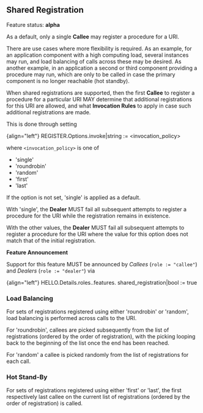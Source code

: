 ## Shared Registration

Feature status: **alpha**

As a default, only a single **Callee** may register a procedure for a URI.

There are use cases where more flexibility is required. As an example, for an application component with a high computing load, several instances may run, and load balancing of calls across these may be desired. As another example, in an application a second or third component providing a procedure may run, which are only to be called in case the primary component is no longer reachable (hot standby).

When shared registrations are supported, then the first **Callee** to register a procedure for a particular URI MAY determine that additional registrations for this URI are allowed, and what **Invocation Rules** to apply in case such additional registrations are made.

This is done through setting

{align="left"}
        REGISTER.Options.invoke|string := <invocation_policy>

where `<invocation_policy>` is one of

* 'single'
* 'roundrobin'
* 'random'
* 'first'
* 'last'

If the option is not set, 'single' is applied as a default.

With 'single', the **Dealer** MUST fail all subsequent attempts to register a procedure for the URI while the registration remains in existence.

With the other values, the **Dealer** MUST fail all subsequent attempts to register a procedure for the URI where the value for this option does not match that of the initial registration.

**Feature Announcement**

Support for this feature MUST be announced by *Callees* (`role := "callee"`) and *Dealers* (`role := "dealer"`) via

{align="left"}
        HELLO.Details.roles.<role>.features.
            shared_registration|bool := true

### Load Balancing

For sets of registrations registered using either 'roundrobin' or 'random', load balancing is performed across calls to the URI.

For 'roundrobin', callees are picked subsequently from the list of registrations (ordered by the order of registration), with the picking looping back to the beginning of the list once the end has been reached.

For 'random' a callee is picked randomly from the list of registrations for each call.

### Hot Stand-By

For sets of registrations registered using either 'first' or 'last', the first respectively last callee on the current list of registrations (ordered by the order of registration) is called.
